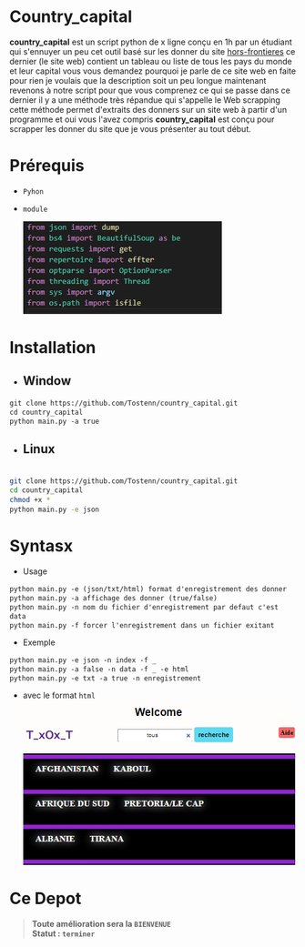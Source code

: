 # Country_capital
**country_capital** est un script python de x ligne conçu en 1h par un étudiant qui s'ennuyer un peu cet outil basé sur les donner du site [hors-frontieres](https://hors-frontieres.fr/liste-des-capitales-de-tous-les-pays-du-monde/) ce dernier (le site web) contient un tableau ou liste de tous les pays du monde et leur capital vous vous demandez pourquoi je parle de ce site web en faite pour rien je voulais que la description soit un peu longue maintenant revenons à notre script pour que vous comprenez ce qui se passe dans ce dernier il y a une méthode très répandue qui s'appelle le Web scrapping cette méthode permet d'extraits des donners sur un site web à partir d'un programme et oui vous l'avez compris **country_capital** est conçu pour scrapper les donner du site que je vous présenter au tout début.

# Prérequis
+ `Pyhon`
- `module`<br>

   ![](module.png)
  

# Installation
+ ## Window
```window
git clone https://github.com/Tostenn/country_capital.git
cd country_capital
python main.py -a true
```
+ ## Linux 
```bash

git clone https://github.com/Tostenn/country_capital.git
cd country_capital
chmod +x *
python main.py -e json

```
# Syntasx
+ Usage
```
python main.py -e (json/txt/html) format d'enregistrement des donner
python main.py -a affichage des donner (true/false)
python main.py -n nom du fichier d'enregistrement par defaut c'est data
python main.py -f forcer l'enregistrement dans un fichier exitant
```

+ Exemple
```
python main.py -e json -n index -f _
python main.py -a false -n data -f _ -e html
python main.py -e txt -a true -n enregistrement
```
 + avec le format  `html`<br> ![](html.png)
# **Ce Depot**

> **__Toute amélioration sera la  `BIENVENUE`__** <br>
> **Statut :  `terminer`**
